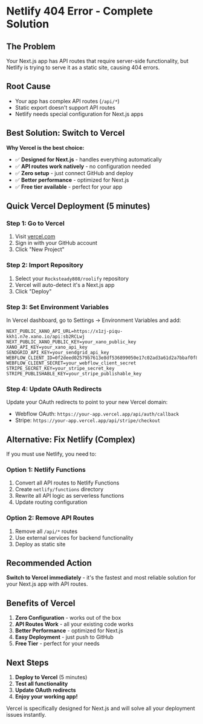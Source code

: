 # Netlify 404 Error - Complete Solution

## The Problem
Your Next.js app has API routes that require server-side functionality, but Netlify is trying to serve it as a static site, causing 404 errors.

## Root Cause
- Your app has complex API routes (`/api/*`)
- Static export doesn't support API routes
- Netlify needs special configuration for Next.js apps

## Best Solution: Switch to Vercel

**Why Vercel is the best choice:**
- ✅ **Designed for Next.js** - handles everything automatically
- ✅ **API routes work natively** - no configuration needed
- ✅ **Zero setup** - just connect GitHub and deploy
- ✅ **Better performance** - optimized for Next.js
- ✅ **Free tier available** - perfect for your app

## Quick Vercel Deployment (5 minutes)

### Step 1: Go to Vercel
1. Visit [vercel.com](https://vercel.com)
2. Sign in with your GitHub account
3. Click "New Project"

### Step 2: Import Repository
1. Select your `Rocksteady808/roolify` repository
2. Vercel will auto-detect it's a Next.js app
3. Click "Deploy"

### Step 3: Set Environment Variables
In Vercel dashboard, go to Settings → Environment Variables and add:

```
NEXT_PUBLIC_XANO_API_URL=https://x1zj-piqu-kkh1.n7e.xano.io/api:sb2RCLwj
NEXT_PUBLIC_XANO_PUBLIC_KEY=your_xano_public_key
XANO_API_KEY=your_xano_api_key
SENDGRID_API_KEY=your_sendgrid_api_key
WEBFLOW_CLIENT_ID=0f2deed02579b7613e8df536899050e17c02ad3a61d2a7bbaf0f80e4a63b596d
WEBFLOW_CLIENT_SECRET=your_webflow_client_secret
STRIPE_SECRET_KEY=your_stripe_secret_key
STRIPE_PUBLISHABLE_KEY=your_stripe_publishable_key
```

### Step 4: Update OAuth Redirects
Update your OAuth redirects to point to your new Vercel domain:
- Webflow OAuth: `https://your-app.vercel.app/api/auth/callback`
- Stripe: `https://your-app.vercel.app/api/stripe/checkout`

## Alternative: Fix Netlify (Complex)

If you must use Netlify, you need to:

### Option 1: Netlify Functions
1. Convert all API routes to Netlify Functions
2. Create `netlify/functions` directory
3. Rewrite all API logic as serverless functions
4. Update routing configuration

### Option 2: Remove API Routes
1. Remove all `/api/*` routes
2. Use external services for backend functionality
3. Deploy as static site

## Recommended Action

**Switch to Vercel immediately** - it's the fastest and most reliable solution for your Next.js app with API routes.

## Benefits of Vercel

1. **Zero Configuration** - works out of the box
2. **API Routes Work** - all your existing code works
3. **Better Performance** - optimized for Next.js
4. **Easy Deployment** - just push to GitHub
5. **Free Tier** - perfect for your needs

## Next Steps

1. **Deploy to Vercel** (5 minutes)
2. **Test all functionality** 
3. **Update OAuth redirects**
4. **Enjoy your working app!**

Vercel is specifically designed for Next.js and will solve all your deployment issues instantly.

